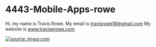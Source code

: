 # 4443-Mobile-Apps-rowe

Hi, my name is Travis Rowe.
My email is travisrowe18@gmail.com
My website is www.traviserowe.com

<a href="http://imgur.com/xbt4Q8L"><img src="http://i.imgur.com/xbt4Q8L.jpg" title="source: imgur.com" /></a>
